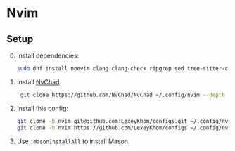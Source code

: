 # Nvim

## Setup

0. Install dependencies:

   ```bash
   sudo dnf install noevim clang clang-check ripgrep sed tree-sitter-cli
   ```

1. Install [NvChad](https://nvchad.com/docs/quickstart/install).

   ```bash
    git clone https://github.com/NvChad/NvChad ~/.config/nvim --depth 1
   ```

2. Install this config:

   ```bash
   git clone -b nvim git@github.com:LexeyKhom/configs.git ~/.config/nvim/lua/custom ||
   git clone -b nvim https://github.com/LexeyKhom/configs ~/.config/nvim/lua/custom
   ```

3. Use `:MasonInstallAll` to install Mason.
